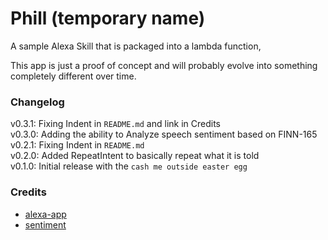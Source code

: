 # Phill (temporary name)

A sample Alexa Skill that is packaged into a lambda function,

This app is just a proof of concept and will probably evolve into something completely different over time.

### Changelog
v0.3.1: Fixing Indent in `README.md` and link in Credits   
v0.3.0: Adding the ability to Analyze speech sentiment based on FINN-165    
v0.2.1: Fixing Indent in `README.md`   
v0.2.0: Added RepeatIntent to basically repeat what it is told   
v0.1.0: Initial release with the `cash me outside easter egg`
### Credits

 * [alexa-app](https://github.com/alexa-js/alexa-app)
 * [sentiment](https://github.com/thisandagain/sentiment)
